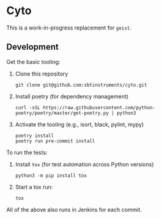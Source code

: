 # Cyto

This is a work-in-progress replacement for `geist`.

## Development

Get the basic tooling:

 1. Clone this repository
    ```
    git clone git@github.com:sbtinstruments/cyto.git
    ```
 2. Install poetry (for dependency management)
    ```shell
    curl -sSL https://raw.githubusercontent.com/python-poetry/poetry/master/get-poetry.py | python3
    ```
 3. Activate the tooling (e.g., isort, black, pylint, mypy)
    ```shell
    poetry install
    poetry run pre-commit install
    ```

To run the tests:

 1. Install `tox` (for test automation across Python versions)
    ```shell
    python3 -m pip install tox
    ```
 2. Start a tox run:
    ```
    tox
    ```

All of the above also runs in Jenkins for each commit.
